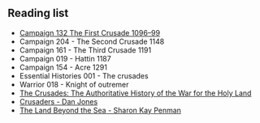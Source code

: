
## Reading list

- [Campaign 132 The First Crusade 1096–99](https://www.amazon.com/First-Crusade-1096-99-Conquest-Campaign/dp/1841765155/?_encoding=UTF8&pd_rd_w=McLcu&pf_rd_p=58f68c27-9bf4-466f-b1c8-101a062bcc82&pf_rd_r=WYFPR5BTPJP5NVCMFBPA&pd_rd_r=af549ce6-97f5-4b62-92a5-c0c5d9208aa6&pd_rd_wg=Gy8ZZ&ref_=pd_gw_wish)
- Campaign 204 - The Second Crusade 1148
- Campaign 161 - The Third Crusade 1191
- Campaign 019 - Hattin 1187
- Campaign 154 - Acre 1291
- Essential Histories 001 - The crusades
- Warrior 018 - Knight of outremer
- [The Crusades: The Authoritative History of the War for the Holy Land](https://www.amazon.com/dp/0060787295/?coliid=IBVM36JJR9RGO&colid=21FTDS5E9KELF&psc=1&ref_=lv_ov_lig_dp_it)
- [Crusaders - Dan Jones](https://www.amazon.com/Crusaders-Dan-Jones/dp/1781858896/ref=tmm_pap_swatch_0?_encoding=UTF8&qid=1607226269&sr=8-1)
- [The Land Beyond the Sea - Sharon Kay Penman](https://www.amazon.com/Land-Beyond-Sea-Sharon-Penman/dp/0399165282/ref=sr_1_2?crid=36HDROC12QUO6&dchild=1&keywords=land+beyond+the+sea+penman&qid=1607226324&sprefix=land+beyond%2Caps%2C229&sr=8-2)





